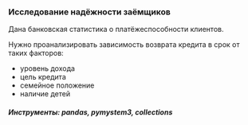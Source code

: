 ### Исследование надёжности заёмщиков

Дана банковская статистика о платёжеспособности клиентов.

Нужно проанализировать зависимость возврата кредита в срок от таких факторов:
 - уровень дохода
 - цель кредита
 - семейное положение
 - наличие детей
 
 ##### Инструменты: pandas, pymystem3, collections





